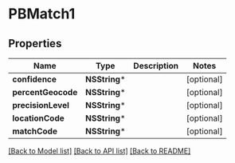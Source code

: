 # PBMatch1

## Properties
Name | Type | Description | Notes
------------ | ------------- | ------------- | -------------
**confidence** | **NSString*** |  | [optional] 
**percentGeocode** | **NSString*** |  | [optional] 
**precisionLevel** | **NSString*** |  | [optional] 
**locationCode** | **NSString*** |  | [optional] 
**matchCode** | **NSString*** |  | [optional] 

[[Back to Model list]](../README.md#documentation-for-models) [[Back to API list]](../README.md#documentation-for-api-endpoints) [[Back to README]](../README.md)


